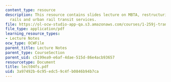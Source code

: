 ```yaml
---
content_type: resource
description: This resource contains slides lecture on MBTA, restructuring of commuter
  rails and urban rail transit services.
file: https://ol-ocw-studio-app-qa.s3.amazonaws.com/courses/1-259j-transit-management-fall-2006/3a97492b6c95edc59c4fb0846b94b7ca_lect04fs.pdf
file_type: application/pdf
learning_resource_types:
- Lecture Notes
ocw_type: OCWFile
parent_title: Lecture Notes
parent_type: CourseSection
parent_uid: c5199ea9-e6af-4dae-515d-86e4acb93657
resourcetype: Document
title: lect04fs.pdf
uid: 3a97492b-6c95-edc5-9c4f-b0846b94b7ca
---
```

